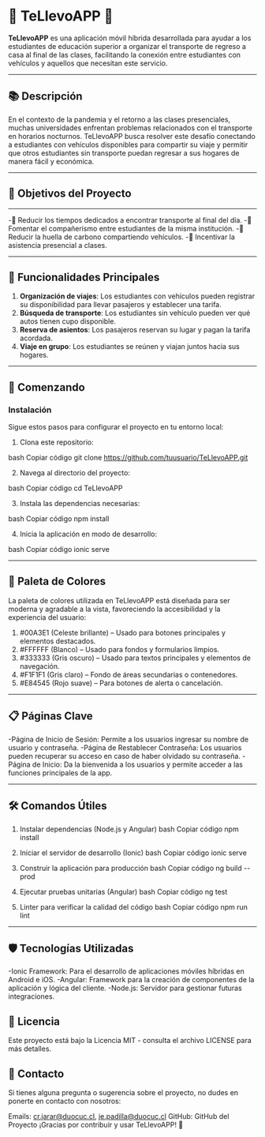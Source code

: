 # 🚗 **TeLlevoAPP** 🎒

**TeLlevoAPP** es una aplicación móvil híbrida desarrollada para ayudar a los estudiantes de educación superior a organizar el transporte de regreso a casa al final de las clases, facilitando la conexión entre estudiantes con vehículos y aquellos que necesitan este servicio.

---

## **📚 Descripción**
En el contexto de la pandemia y el retorno a las clases presenciales, muchas universidades enfrentan problemas relacionados con el transporte en horarios nocturnos. TeLlevoAPP busca resolver este desafío conectando a estudiantes con vehículos disponibles para compartir su viaje y permitir que otros estudiantes sin transporte puedan regresar a sus hogares de manera fácil y económica.

---

## 🎯 **Objetivos del Proyecto**

---

-🚀 Reducir los tiempos dedicados a encontrar transporte al final del día.
-👫 Fomentar el compañerismo entre estudiantes de la misma institución.
-🌱 Reducir la huella de carbono compartiendo vehículos.
-🏫 Incentivar la asistencia presencial a clases.

---

## 📱 **Funcionalidades Principales**
1. **Organización de viajes**: Los estudiantes con vehículos pueden registrar su disponibilidad para llevar pasajeros y establecer una tarifa.
2. **Búsqueda de transporte**: Los estudiantes sin vehículo pueden ver qué autos tienen cupo disponible.
3. **Reserva de asientos**: Los pasajeros reservan su lugar y pagan la tarifa acordada.
4. **Viaje en grupo**: Los estudiantes se reúnen y viajan juntos hacia sus hogares.

---

## 🚀 **Comenzando**

### **Instalación**

Sigue estos pasos para configurar el proyecto en tu entorno local:

1. Clona este repositorio:

bash
Copiar código
git clone https://github.com/tuusuario/TeLlevoAPP.git

2. Navega al directorio del proyecto:

bash
Copiar código
cd TeLlevoAPP

3. Instala las dependencias necesarias:

bash
Copiar código
npm install

4. Inicia la aplicación en modo de desarrollo:

bash
Copiar código
ionic serve

---

## 🌈 **Paleta de Colores**
La paleta de colores utilizada en TeLlevoAPP está diseñada para ser moderna y agradable a la vista, favoreciendo la accesibilidad y la experiencia del usuario:

1. #00A3E1 (Celeste brillante) – Usado para botones principales y elementos destacados.
2. #FFFFFF (Blanco) – Usado para fondos y formularios limpios.
3. #333333 (Gris oscuro) – Usado para textos principales y elementos de navegación.
4. #F1F1F1 (Gris claro) – Fondo de áreas secundarias o contenedores.
5. #E84545 (Rojo suave) – Para botones de alerta o cancelación.

---

## 📋 **Páginas Clave**
-Página de Inicio de Sesión: Permite a los usuarios ingresar su nombre de usuario y contraseña.
-Página de Restablecer Contraseña: Los usuarios pueden recuperar su acceso en caso de haber olvidado su contraseña.
-Página de Inicio: Da la bienvenida a los usuarios y permite acceder a las funciones principales de la app.

---

## 🛠️ **Comandos Útiles**
1. Instalar dependencias (Node.js y Angular)
bash
Copiar código
npm install

2. Iniciar el servidor de desarrollo (Ionic)
bash
Copiar código
ionic serve

3. Construir la aplicación para producción
bash
Copiar código
ng build --prod

4. Ejecutar pruebas unitarias (Angular)
bash
Copiar código
ng test

5. Linter para verificar la calidad del código
bash
Copiar código
npm run lint

---

## 🛡️ **Tecnologías Utilizadas**

-Ionic Framework: Para el desarrollo de aplicaciones móviles híbridas en Android e iOS.
-Angular: Framework para la creación de componentes de la aplicación y lógica del cliente.
-Node.js: Servidor para gestionar futuras integraciones.

## 📄 **Licencia**
Este proyecto está bajo la Licencia MIT - consulta el archivo LICENSE para más detalles.

## 📧 **Contacto**
Si tienes alguna pregunta o sugerencia sobre el proyecto, no dudes en ponerte en contacto con nosotros:

Emails: cr.jarar@duocuc.cl, je.padilla@duocuc.cl
GitHub: GitHub del Proyecto
¡Gracias por contribuir y usar TeLlevoAPP! 🙌
